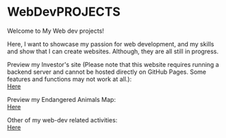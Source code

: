 # WebDevPROJECTS
Welcome to My Web dev projects!

Here, I want to showcase my passion for web development, and my skills and show that I can create websites. Although, they are all still in progress.


Preview my Investor's site (Please note that this website requires running a backend server and cannot be hosted directly on GitHub Pages. Some features and functions may not work at all.): <br />
<a href ="https://ralphorland.github.io/webdevProjects/AgreeculturistWebsite/index.html" target="_blank"> Here <a/>  <br />

Preview my Endangered Animals Map:  <br />
<a href ="https://ralphorland.github.io/webdevProjects/EndangeredAnimalsMap/index.html" target="_blank"> Here <a/> <br />

Other of my web-dev related activities: <br />
<a href="https://github.com/RalphOrland/webdevProjects/blob/main/frontendFixes.md" target="_blank"> Here <a/> <br />

